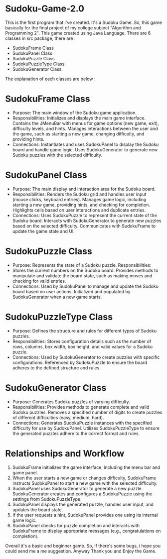 ﻿# Sudoku-Game-2.0

This is the first program that i've created. It's a Sudoku Game. So, this game basically for the final project of my college subject "Algorithm and Programming 2". This game created using Java Language. There are 6 classes in src package, there are :
- SudokuFrame Class
- SudokuPanel Class
- SudokuPuzzle Class
- SudokuPuzzleType Class
- SudokuGenerator Class.

The explanation of each classes are below :
# SudokuFrame Class
  - Purpose: The main window of the Sudoku game application.
  - Responsibilities:
  Initializes and displays the main game interface.
  Contains the JMenuBar with menus for game options (new game, exit), difficulty levels, and hints.
  Manages interactions between the user and the game, such as starting a new game, changing difficulty, and providing hints.
  - Connections:
  Instantiates and uses SudokuPanel to display the Sudoku board and handle game logic.
  Uses SudokuGenerator to generate new Sudoku puzzles with the selected difficulty.
# SudokuPanel Class
  - Purpose: The main display and interaction area for the Sudoku board.
  - Responsibilities:
  Renders the Sudoku grid and handles user input (mouse clicks, keyboard entries).
  Manages game logic, including starting a new game, providing hints, and checking for completion.
  Highlights cells based on user interactions and duplicate entries.
  - Connections:
  Uses SudokuPuzzle to represent the current state of the Sudoku board.
  Interacts with SudokuGenerator to generate new puzzles based on the selected difficulty.
  Communicates with SudokuFrame to update the game state and UI.
# SudokuPuzzle Class
  - Purpose: Represents the state of a Sudoku puzzle.
  Responsibilities:
  - Stores the current numbers on the Sudoku board.
  Provides methods to manipulate and validate the board state, such as making moves and checking for valid entries.
  - Connections:
  Used by SudokuPanel to manage and update the Sudoku board based on user actions.
  Initialized and populated by SudokuGenerator when a new game starts.
# SudokuPuzzleType Class
  - Purpose: Defines the structure and rules for different types of Sudoku puzzles.
  - Responsibilities:
  Stores configuration details such as the number of rows, columns, box width, box height, and valid values for a Sudoku puzzle.
  - Connections:
  Used by SudokuGenerator to create puzzles with specific configurations.
  Referenced by SudokuPuzzle to ensure the board adheres to the defined structure and rules.
# SudokuGenerator Class
  - Purpose: Generates Sudoku puzzles of varying difficulty.
  - Responsibilities:
  Provides methods to generate complete and valid Sudoku puzzles.
  Removes a specified number of digits to create puzzles of different difficulties (easy, medium, hard).
  - Connections:
  Generates SudokuPuzzle instances with the specified difficulty for use by SudokuPanel.
  Utilizes SudokuPuzzleType to ensure the generated puzzles adhere to the correct format and rules.
  
# Relationships and Workflow
1. SudokuFrame initializes the game interface, including the menu bar and game panel.
2. When the user starts a new game or changes difficulty, SudokuFrame instructs SudokuPanel to start a new game with the selected difficulty.
3. SudokuPanel uses SudokuGenerator to generate a new puzzle. SudokuGenerator creates and configures a SudokuPuzzle using the settings from SudokuPuzzleType.
4. SudokuPanel displays the generated puzzle, handles user input, and updates the board state.
5. If the user requests a hint, SudokuPanel provides one using its internal game logic.
6. SudokuPanel checks for puzzle completion and interacts with SudokuFrame to display appropriate messages (e.g., congratulations on completion).

Overall it's a basic and beginner game. So, if there's some bugs, i hope you could send me a me suggestion. 
Anyway Thank you and Enjoy the Game.
